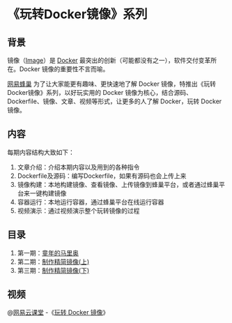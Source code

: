 《玩转Docker镜像》系列
===

## 背景
镜像（[Image](https://docs.docker.com/engine/reference/commandline/images/)）是 [Docker](http://www.docker.com) 最突出的创新（可能都没有之一），软件交付变革所在。Docker 镜像的重要性不言而喻。

[网易蜂巢](http://c.163.com) 为了让大家能更有趣味、更快速地了解 Docker 镜像，特推出《玩转Docker镜像》系列，以好玩实用的 Docker 镜像为核心，结合源码、Dockerfile、镜像、文章、视频等形式，让更多的人了解 Docker，玩转 Docker 镜像。

## 内容
每期内容结构大致如下：

1. 文章介绍：介绍本期内容以及用到的各种指令
2. Dockerfile及源码：编写Dockerfile，如果有源码也会上传上来
3. 镜像构建：本地构建镜像、查看镜像、上传镜像到蜂巢平台，或者通过蜂巢平台来一键构建镜像
4. 容器运行：本地运行容器，通过蜂巢平台在线运行容器
5. 视频演示：通过视频演示整个玩转镜像的过程

## 目录
1. 第一期：[童年的马里奥](stage-01)
2. 第二期：[制作精简镜像(上)](stage-02)
2. 第三期：[制作精简镜像(下)](stage-03)

## 视频
@[网易云课堂](http://study.163.com) -《[玩转 Docker 镜像](http://study.163.com/course/courseMain.htm?courseId=1003188013)》
